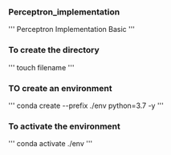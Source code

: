 ### Perceptron_implementation
'''
Perceptron Implementation Basic
'''

### To create the directory
'''
touch filename
'''

### TO create an environment
'''
conda create --prefix ./env python=3.7 -y
'''

### To activate the environment
'''
conda activate ./env
'''

